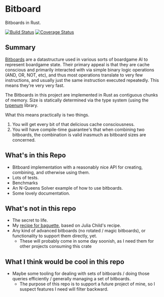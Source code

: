 # Bitboard

Bitboards in Rust.

[![Build Status](https://travis-ci.org/jfredett/bitboard.svg?branch=master)](https://travis-ci.org/jfredett/bitboard)
[![Coverage Status](https://coveralls.io/repos/github/jfredett/bitboard/badge.svg?branch=master)](https://coveralls.io/github/jfredett/bitboard?branch=master)

## Summary

[Bitboards](https://en.wikipedia.org/wiki/Bitboard) are a datastructure used in
various sorts of boardgame AI to represent boardgame state. Their primary appeal
is that they are cache conscious and primarily interacted with via simple binary
logic operations (AND, OR, NOT, etc), and thus most operations translate to very
few instructions, and usually just the same instruction executed repeatedly.
This means they're very very fast.

The Bitboards in this project are implemented in Rust as contiguous chunks of
memory.  Size is statically determined via the type system (using the
[typenum](https://crates.io/crates/typenum) library.

What this means practically is two things.

1. You will get every bit of that delicious cache consciousness.
2. You will have compile-time guarantee's that when combining two bitboards, the
   combination is valid inasmuch as bitboard sizes are concerned.

## What's in this Repo

* Bitboard implementation with a reasonably nice API for creating, combining,
  and otherwise using them.
* Lots of tests.
* Benchmarks
* An N-Queens Solver example of how to use bitboards.
* Some lovely documentation.

## What's not in this repo

* The secret to life.
* My [recipe for baguette](https://www.sharelatex.com/read/kmcwvwhwgkjg), based
  on Julia Child's recipe.
* Any kind of advanced bitboards (no rotated / magic bitboards), or
  functionality to support them directly, yet.
  - These will probably come in some day soonish, as I need them for other
    projects consuming this crate

## What I think would be cool in this repo

* Maybe some tooling for dealing with sets of bitboards / doing those queries
  efficiently / generally managing a set of bitboards.
    - The purpose of this repo is to support a future project of mine, so I
      suspect features I need will filter backward.
